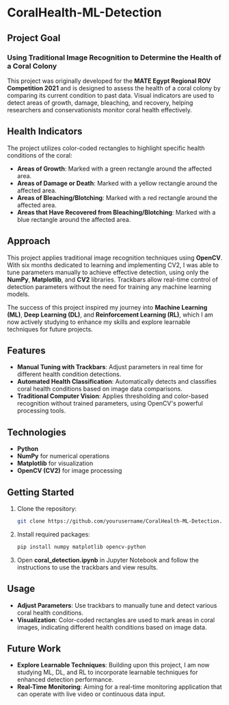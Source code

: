 # CoralHealth-ML-Detection

## Project Goal
### Using Traditional Image Recognition to Determine the Health of a Coral Colony

This project was originally developed for the **MATE Egypt Regional ROV Competition 2021** and is designed to assess the health of a coral colony by comparing its current condition to past data. Visual indicators are used to detect areas of growth, damage, bleaching, and recovery, helping researchers and conservationists monitor coral health effectively.

## Health Indicators
The project utilizes color-coded rectangles to highlight specific health conditions of the coral:
- **Areas of Growth**: Marked with a green rectangle around the affected area.
- **Areas of Damage or Death**: Marked with a yellow rectangle around the affected area.
- **Areas of Bleaching/Blotching**: Marked with a red rectangle around the affected area.
- **Areas that Have Recovered from Bleaching/Blotching**: Marked with a blue rectangle around the affected area.

## Approach
This project applies traditional image recognition techniques using **OpenCV**. With six months dedicated to learning and implementing CV2, I was able to tune parameters manually to achieve effective detection, using only the **NumPy**, **Matplotlib**, and **CV2** libraries. Trackbars allow real-time control of detection parameters without the need for training any machine learning models.

The success of this project inspired my journey into **Machine Learning (ML)**, **Deep Learning (DL)**, and **Reinforcement Learning (RL)**, which I am now actively studying to enhance my skills and explore learnable techniques for future projects.

## Features
- **Manual Tuning with Trackbars**: Adjust parameters in real time for different health condition detections.
- **Automated Health Classification**: Automatically detects and classifies coral health conditions based on image data comparisons.
- **Traditional Computer Vision**: Applies thresholding and color-based recognition without trained parameters, using OpenCV's powerful processing tools.

## Technologies
- **Python**
- **NumPy** for numerical operations
- **Matplotlib** for visualization
- **OpenCV (CV2)** for image processing

## Getting Started
1. Clone the repository:
   ```bash
   git clone https://github.com/yourusername/CoralHealth-ML-Detection.git

2. Install required packages:
   ```bash
   pip install numpy matplotlib opencv-python

3. Open **coral_detection.ipynb** in Jupyter Notebook and follow the instructions to use the trackbars and view results.

## Usage
- **Adjust Parameters**: Use trackbars to manually tune and detect various coral health conditions.
- **Visualization**: Color-coded rectangles are used to mark areas in coral images, indicating different health conditions based on image data.

## Future Work
- **Explore Learnable Techniques**: Building upon this project, I am now studying ML, DL, and RL to incorporate learnable techniques for enhanced detection performance.
- **Real-Time Monitoring**: Aiming for a real-time monitoring application that can operate with live video or continuous data input.
